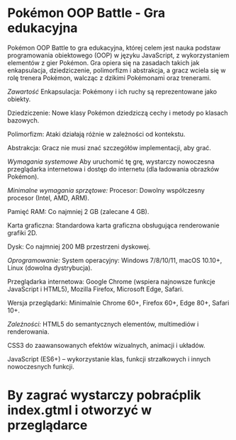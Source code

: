 # Pokémon OOP Battle - Gra edukacyjna
Pokémon OOP Battle to gra edukacyjna, której celem jest nauka podstaw programowania obiektowego (OOP) w języku JavaScript, z wykorzystaniem elementów z gier Pokémon. Gra opiera się na zasadach takich jak enkapsulacja, dziedziczenie, polimorfizm i abstrakcja, a gracz wciela się w rolę trenera Pokémon, walcząc z dzikimi Pokémonami oraz trenerami.

*Zawartość*
Enkapsulacja: Pokémony i ich ruchy są reprezentowane jako obiekty.

Dziedziczenie: Nowe klasy Pokémon dziedziczą cechy i metody po klasach bazowych.

Polimorfizm: Ataki działają różnie w zależności od kontekstu.

Abstrakcja: Gracz nie musi znać szczegółów implementacji, aby grać.

*Wymagania systemowe*
Aby uruchomić tę grę, wystarczy nowoczesna przeglądarka internetowa i dostęp do internetu (dla ładowania obrazków Pokémon).

*Minimalne wymagania sprzętowe:*
Procesor: Dowolny współczesny procesor (Intel, AMD, ARM).

Pamięć RAM: Co najmniej 2 GB (zalecane 4 GB).

Karta graficzna: Standardowa karta graficzna obsługująca renderowanie grafiki 2D.

Dysk: Co najmniej 200 MB przestrzeni dyskowej.

*Oprogramowanie:*
System operacyjny: Windows 7/8/10/11, macOS 10.10+, Linux (dowolna dystrybucja).

Przeglądarka internetowa: Google Chrome (wspiera najnowsze funkcje JavaScript i HTML5), Mozilla Firefox, Microsoft Edge, Safari.

Wersja przeglądarki: Minimalnie Chrome 60+, Firefox 60+, Edge 80+, Safari 10+.

*Zależności:*
HTML5 do semantycznych elementów, multimediów i renderowania.

CSS3 do zaawansowanych efektów wizualnych, animacji i układów.

JavaScript (ES6+) – wykorzystanie klas, funkcji strzałkowych i innych nowoczesnych funkcji.

# By zagrać wystarczy pobraćplik index.gtml i otworzyć w przeglądarce

